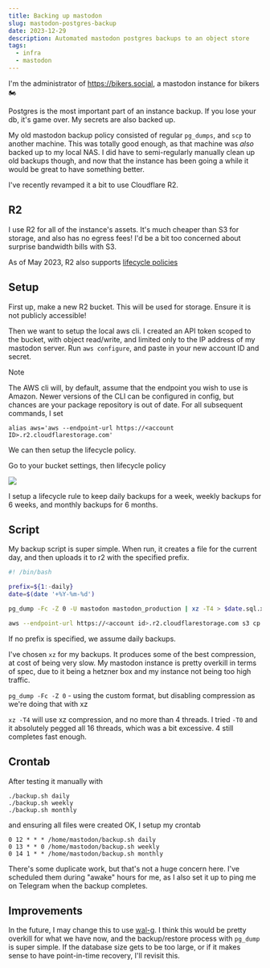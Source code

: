 ```yaml
---
title: Backing up mastodon
slug: mastodon-postgres-backup
date: 2023-12-29
description: Automated mastodon postgres backups to an object store
tags:
  - infra
  - mastodon
---
```

I'm the administrator of https://bikers.social, a mastodon instance for bikers 🏍️

Postgres is the most important part of an instance backup. If you lose your db, it's game over. My secrets are also backed up.

My old mastodon backup policy consisted of regular `pg_dumps`, and `scp` to another machine. This was totally good enough, as that machine was _also_ backed up to my local NAS. I did have to semi-regularly manually clean up old backups though, and now that the instance has been going a while it would be great to have something better.

I've recently revamped it a bit to use Cloudflare R2.
## R2

I use R2 for all of the instance's assets. It's much cheaper than S3 for storage, and also has no egress fees! I'd be a bit too concerned about surprise bandwidth bills with S3.

As of May 2023, R2 also supports [lifecycle policies](https://developers.cloudflare.com/r2/buckets/object-lifecycles/)

## Setup

First up, make a new R2 bucket. This will be used for storage. Ensure it is not publicly accessible!

Then we want to setup the local aws cli. I created an API token scoped to the bucket, with object read/write, and limited only to the IP address of my mastodon server. Run `aws configure`, and paste in your new account ID and secret.

> [!note]
> The AWS cli will, by default, assume that the endpoint you wish to use is Amazon. Newer versions of the CLI can be configured in config, but chances are your package repository is out of date. For all subsequent commands, I set
> 
> `alias aws='aws --endpoint-url https://<account ID>.r2.cloudflarestorage.com'`

We can then setup the lifecycle policy. 

Go to your bucket settings, then lifecycle policy

![](https://img.ellie.wtf/i/ada76f57ae8dc3a95b7f3b9f3ef966b1e712e3f530b4f4820088ff1ba82574c5.png)

I setup a lifecycle rule to keep daily backups for a week, weekly backups for 6 weeks, and monthly backups for 6 months.

## Script

My backup script is super simple. When run, it creates a file for the current day, and then uploads it to r2 with the specified prefix.

```bash
#! /bin/bash

prefix=${1:-daily}
date=$(date '+%Y-%m-%d')

pg_dump -Fc -Z 0 -U mastodon mastodon_production | xz -T4 > $date.sql.xz

aws --endpoint-url https://<account id>.r2.cloudflarestorage.com s3 cp ./$date.sql.xz s3://<bucket name>/$prefix/$date.sql.xz
```

If no prefix is specified, we assume daily backups.

I've chosen `xz` for my backups. It produces some of the best compression, at cost of being very slow. My mastodon instance is pretty overkill in terms of spec, due to it being a hetzner box and my instance not being too high traffic. 

`pg_dump -Fc -Z 0` - using the custom format, but disabling compression as we're doing that with xz

`xz -T4` will use xz compression, and no more than 4 threads. I tried `-T0` and it absolutely pegged all 16 threads, which was a bit excessive. 4 still completes fast enough.

## Crontab
After testing it manually with

```
./backup.sh daily
./backup.sh weekly
./backup.sh monthly
```

and ensuring all files were created OK, I setup my crontab

```
0 12 * * * /home/mastodon/backup.sh daily
0 13 * * 0 /home/mastodon/backup.sh weekly
0 14 1 * * /home/mastodon/backup.sh monthly
```

There's some duplicate work, but that's not a huge concern here. I've scheduled them during "awake" hours for me, as I also set it up to ping me on Telegram when the backup completes.

## Improvements

In the future, I may change this to use [wal-g](https://github.com/wal-g/wal-g). I think this would be pretty overkill for what we have now, and the backup/restore process with `pg_dump` is super simple. If the database size gets to be too large, or if it makes sense to have point-in-time recovery, I'll revisit this.